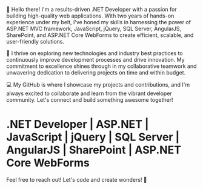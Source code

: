 👋 Hello there! I'm a results-driven .NET Developer with a passion for building high-quality web applications. With two years of hands-on experience under my belt, I've honed my skills in harnessing the power of ASP.NET MVC framework, JavaScript, jQuery, SQL Server, AngularJS, SharePoint, and ASP.NET Core WebForms to create efficient, scalable, and user-friendly solutions.

🚀 I thrive on exploring new technologies and industry best practices to continuously improve development processes and drive innovation. My commitment to excellence shines through in my collaborative teamwork and unwavering dedication to delivering projects on time and within budget.

💻 My GitHub is where I showcase my projects and contributions, and I'm always excited to collaborate and learn from the vibrant developer community. Let's connect and build something awesome together!

# .NET Developer | ASP.NET | JavaScript | jQuery | SQL Server | AngularJS | SharePoint | ASP.NET Core WebForms

Feel free to reach out! Let's code and create wonders! 🌟
